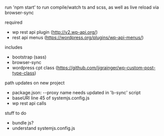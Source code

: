 run 'npm start' to run compile/watch ts and scss, as well as live reload via browser-sync

required
- wp rest api plugin (http://v2.wp-api.org/)
- rest api menus (https://wordpress.org/plugins/wp-api-menus/)

includes
- bootstrap (sass)
- browser-sync
- wordpress cpt class (https://github.com/jjgrainger/wp-custom-post-type-class)

path updates on new project
- package.json: --proxy name needs updated in 'b-sync' script
- baseURl line 45 of systemjs.config.js
- wp rest api calls

stuff to do
- bundle js?
- understand systemjs.config.js
